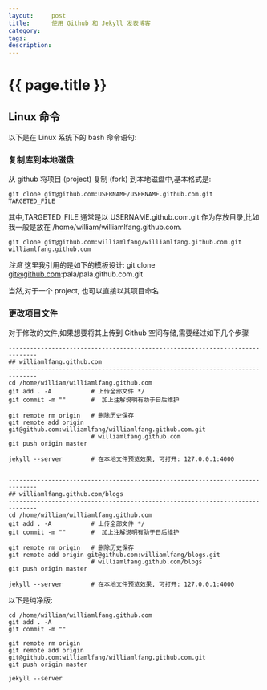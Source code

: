 ```yaml
---
layout:     post
title:      使用 Github 和 Jekyll 发表博客
category:   
tags: 
description: 
---
```


{{ page.title }}
================ 


## Linux 命令

以下是在 Linux 系统下的 bash 命令语句:

### 复制库到本地磁盘

从 github 将项目 (project) 复制 (fork) 到本地磁盘中,基本格式是:

    git clone git@github.com:USERNAME/USERNAME.github.com.git TARGETED_FILE

其中,TARGETED_FILE 通常是以 USERNAME.github.com.git 作为存放目录,比如我一般是放在 /home/william/williamlfang.github.com. 

    git clone git@github.com:williamlfang/williamlfang.github.com.git williamlfang.github.com

*注意* 这里我引用的是如下的模板设计:
    git clone git@github.com:pala/pala.github.com.git

当然,对于一个 project, 也可以直接以其项目命名.

###  更改项目文件

对于修改的文件,如果想要将其上传到 Github 空间存储,需要经过如下几个步骤

    ------------------------------------------------------------------------------
    ## williamlfang.github.com
    ------------------------------------------------------------------------------
    cd /home/william/williamlfang.github.com
    git add . -A           # 上传全部文件 */
    git commit -m ""       #  加上注解说明有助于日后维护
    
    git remote rm origin   # 删除历史保存
    git remote add origin git@github.com:williamlfang/williamlfang.github.com.git
                           # williamlfang.github.com
    git push origin master
    
    jekyll --server        # 在本地文件预览效果, 可打开: 127.0.0.1:4000
    
    
    ------------------------------------------------------------------------------
    ## williamlfang.github.com/blogs
    ------------------------------------------------------------------------------
    cd /home/william/williamlfang.github.com
    git add . -A           # 上传全部文件 */
    git commit -m ""       #  加上注解说明有助于日后维护
    
    git remote rm origin   # 删除历史保存
    git remote add origin git@github.com:williamlfang/blogs.git
                           # williamlfang.github.com/blogs
    git push origin master
    
    jekyll --server        # 在本地文件预览效果, 可打开: 127.0.0.1:4000

以下是纯净版:

    cd /home/william/williamlfang.github.com
    git add . -A           
    git commit -m ""       
    
    git remote rm origin   
    git remote add origin git@github.com:williamlfang/williamlfang.github.com.git
    git push origin master
    
    jekyll --server  
    





